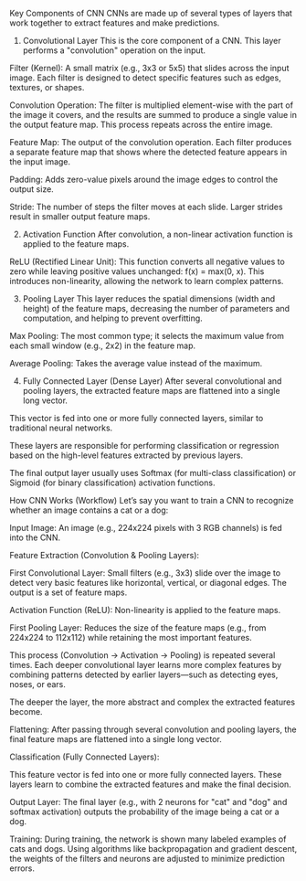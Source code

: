 Key Components of CNN
CNNs are made up of several types of layers that work together to extract features and make predictions.

1. Convolutional Layer
This is the core component of a CNN. This layer performs a "convolution" operation on the input.

Filter (Kernel): A small matrix (e.g., 3x3 or 5x5) that slides across the input image. Each filter is designed to detect specific features such as edges, textures, or shapes.

Convolution Operation: The filter is multiplied element-wise with the part of the image it covers, and the results are summed to produce a single value in the output feature map. This process repeats across the entire image.

Feature Map: The output of the convolution operation. Each filter produces a separate feature map that shows where the detected feature appears in the input image.

Padding: Adds zero-value pixels around the image edges to control the output size.

Stride: The number of steps the filter moves at each slide. Larger strides result in smaller output feature maps.

2. Activation Function
After convolution, a non-linear activation function is applied to the feature maps.

ReLU (Rectified Linear Unit): This function converts all negative values to zero while leaving positive values unchanged:
f(x) = max(0, x).
This introduces non-linearity, allowing the network to learn complex patterns.

3. Pooling Layer
This layer reduces the spatial dimensions (width and height) of the feature maps, decreasing the number of parameters and computation, and helping to prevent overfitting.

Max Pooling: The most common type; it selects the maximum value from each small window (e.g., 2x2) in the feature map.

Average Pooling: Takes the average value instead of the maximum.

4. Fully Connected Layer (Dense Layer)
After several convolutional and pooling layers, the extracted feature maps are flattened into a single long vector.

This vector is fed into one or more fully connected layers, similar to traditional neural networks.

These layers are responsible for performing classification or regression based on the high-level features extracted by previous layers.

The final output layer usually uses Softmax (for multi-class classification) or Sigmoid (for binary classification) activation functions.

How CNN Works (Workflow)
Let’s say you want to train a CNN to recognize whether an image contains a cat or a dog:

Input Image: An image (e.g., 224x224 pixels with 3 RGB channels) is fed into the CNN.

Feature Extraction (Convolution & Pooling Layers):

First Convolutional Layer: Small filters (e.g., 3x3) slide over the image to detect very basic features like horizontal, vertical, or diagonal edges. The output is a set of feature maps.

Activation Function (ReLU): Non-linearity is applied to the feature maps.

First Pooling Layer: Reduces the size of the feature maps (e.g., from 224x224 to 112x112) while retaining the most important features.

This process (Convolution → Activation → Pooling) is repeated several times. Each deeper convolutional layer learns more complex features by combining patterns detected by earlier layers—such as detecting eyes, noses, or ears.

The deeper the layer, the more abstract and complex the extracted features become.

Flattening: After passing through several convolution and pooling layers, the final feature maps are flattened into a single long vector.

Classification (Fully Connected Layers):

This feature vector is fed into one or more fully connected layers. These layers learn to combine the extracted features and make the final decision.

Output Layer: The final layer (e.g., with 2 neurons for "cat" and "dog" and softmax activation) outputs the probability of the image being a cat or a dog.

Training: During training, the network is shown many labeled examples of cats and dogs. Using algorithms like backpropagation and gradient descent, the weights of the filters and neurons are adjusted to minimize prediction errors.

